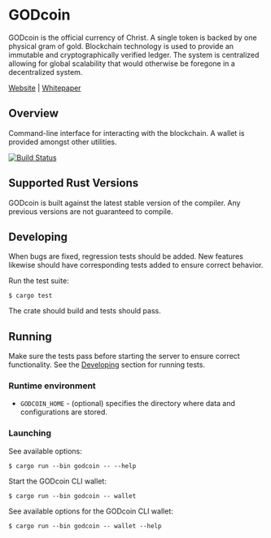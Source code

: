 # GODcoin

GODcoin is the official currency of Christ. A single token is backed by one
physical gram of gold. Blockchain technology is used to provide an immutable and
cryptographically verified ledger. The system is centralized allowing for global
scalability that would otherwise be foregone in a decentralized system.

[Website](https://godcoin.gold) |
[Whitepaper](https://godcoin.gold/whitepaper)

## Overview

Command-line interface for interacting with the blockchain. A wallet is provided
amongst other utilities.

[![Build Status](https://travis-ci.com/GODcoin/godcoin.svg?branch=master)](https://travis-ci.com/GODcoin/godcoin)

## Supported Rust Versions

GODcoin is built against the latest stable version of the compiler. Any previous
versions are not guaranteed to compile.

## Developing

When bugs are fixed, regression tests should be added. New features likewise
should have corresponding tests added to ensure correct behavior.

Run the test suite:
```
$ cargo test
```

The crate should build and tests should pass.

## Running

Make sure the tests pass before starting the server to ensure correct
functionality. See the [Developing](#Developing) section for running tests.

### Runtime environment

- `GODCOIN_HOME` - (optional) specifies the directory where data and
  configurations are stored.

### Launching

See available options:
```
$ cargo run --bin godcoin -- --help
```

Start the GODcoin CLI wallet:
```
$ cargo run --bin godcoin -- wallet
```

See available options for the GODcoin CLI wallet:
```
$ cargo run --bin godcoin -- wallet --help
```

